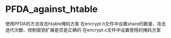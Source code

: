 # PFDA_against_htable
使用PFDA的方法攻击htable掩码方案
在encrypt.h文件中设置share的数量、攻击迭代次数、控制密钥扩展是否是正确的
在encrypt.c文件中设置使用的掩码方案
